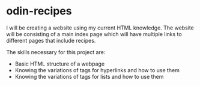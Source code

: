 # odin-recipes

I will be creating a website using my current HTML knowledge. 
The website will be consisting of a main index page which will have multiple links to different pages that include recipes.

The skills necessary for this project are:
- Basic HTML structure of a webpage
- Knowing the variations of tags for hyperlinks and how to use them
- Knowing the variations of tags for lists and how to use them
